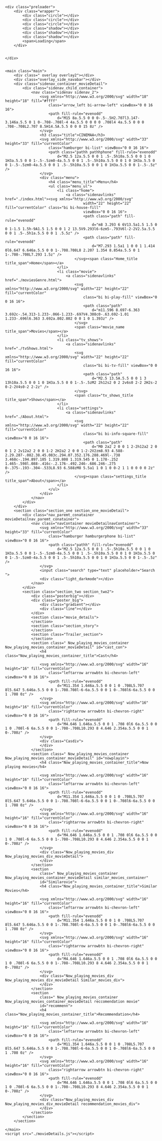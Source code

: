 <!DOCTYPE html>
<html lang="en">

<head>
    <meta charset="UTF-8">
    <meta http-equiv="X-UA-Compatible" content="IE=edge">
    <meta name="viewport" content="width=device-width, initial-scale=1.0">
    <title>Cinemaa</title>
    <link rel="icon" type="image/png" sizes="32x32" href="./resources/D moviesand tv show.png">
    <link rel="preconnect" href="https://fonts.googleapis.com">
    <link rel="preconnect" href="https://fonts.gstatic.com" crossorigin>
    <link href="https://fonts.googleapis.com/css2?family=DM+Sans:wght@400;500;700&display=swap" rel="stylesheet">
    <link rel="preconnect" href="https://fonts.googleapis.com">
    <link rel="preconnect" href="https://fonts.gstatic.com" crossorigin>
    <link href="https://fonts.googleapis.com/css2?family=Kumbh+Sans:wght@400;500;600;700&display=swap" rel="stylesheet">
    <link rel="stylesheet" href="./style.css">
</head>

<body class="body">

    <div class="preloader">
        <div class="wrapper">
            <div class="circle"></div>
            <div class="circle"></div>
            <div class="circle"></div>
            <div class="shadow"></div>
            <div class="shadow"></div>
            <div class="shadow"></div>
            <span>Loading</span>
        </div>


    </div>


    <main class="main">
        <div class=" overlay overlay2"></div>
        <div class="overlay_side_navabar"></div>
        <div class="sidenav_container_movieDetail">
            <div class="sidenav_child_container">
                <nav class="sidenav sidenav_2">
                    <svg xmlns="http://www.w3.org/2000/svg" width="18" height="18" fill="#ffff"
                        class="arrow_left bi-arrow-left" viewBox="0 0 16 16">
                        <path fill-rule="evenodd"
                            d="M15 8a.5.5 0 0 0-.5-.5H2.707l3.147-3.146a.5.5 0 1 0-.708-.708l-4 4a.5.5 0 0 0 0 .708l4 4a.5.5 0 0 0 .708-.708L2.707 8.5H14.5A.5.5 0 0 0 15 8z" />
                    </svg>
                    <h3 class="title">CINEMAA</h3>
                    <svg xmlns="http://www.w3.org/2000/svg" width="33" height="33" fill="currentColor"
                        class="hamburger bi-list" viewBox="0 0 16 16">
                        <path class="pathh pathhphone" fill-rule="evenodd"
                            d="M2.5 12a.5.5 0 0 1 .5-.5h10a.5.5 0 0 1 0 1H3a.5.5 0 0 1-.5-.5zm0-4a.5.5 0 0 1 .5-.5h10a.5.5 0 0 1 0 1H3a.5.5 0 0 1-.5-.5zm0-4a.5.5 0 0 1 .5-.5h10a.5.5 0 0 1 0 1H3a.5.5 0 0 1-.5-.5z" />
                    </svg>
                    <div class="menu">
                        <h4 class="menu_title">Menu</h4>
                        <ul class="menu_ul">
                            <li class="home">
                                <a class="sidenavlinks" href="./index.html"><svg xmlns="http://www.w3.org/2000/svg"
                                        width="22" height="22" fill="currentColor" class="bi bi-house-fill"
                                        viewBox="0 0 16 16">
                                        <path class="path" fill-rule="evenodd"
                                            d="m8 3.293 6 6V13.5a1.5 1.5 0 0 1-1.5 1.5h-9A1.5 1.5 0 0 1 2 13.5V9.293l6-6zm5-.793V6l-2-2V2.5a.5.5 0 0 1 .5-.5h1a.5.5 0 0 1 .5.5z" />
                                        <path class="path" fill-rule="evenodd"
                                            d="M7.293 1.5a1 1 0 0 1 1.414 0l6.647 6.646a.5.5 0 0 1-.708.708L8 2.207 1.354 8.854a.5.5 0 1 1-.708-.708L7.293 1.5z" />
                                    </svg><span class="Home_title title_span">Home</span></a>
                            </li>
                            <li class="movie">
                                <a class="sidenavlinks" href="./moviesGenre.html">
                                    <svg xmlns="http://www.w3.org/2000/svg" width="22" height="22" fill="currentColor"
                                        class="bi bi-play-fill" viewBox="0 0 16 16">
                                        <path class="path"
                                            d="m11.596 8.697-6.363 3.692c-.54.313-1.233-.066-1.233-.697V4.308c0-.63.692-1.01 1.233-.696l6.363 3.692a.802.802 0 0 1 0 1.393z" />
                                    </svg>
                                    <span class="movie_name title_span">Movies</span></a>
                            </li>
                            <li class="tv_shows">
                                <a class="sidenavlinks" href="./tvShows.html">
                                    <svg xmlns="http://www.w3.org/2000/svg" width="22" height="22" fill="currentColor"
                                        class="bi bi-tv-fill" viewBox="0 0 16 16">
                                        <path class="path"
                                            d="M2.5 13.5A.5.5 0 0 1 3 13h10a.5.5 0 0 1 0 1H3a.5.5 0 0 1-.5-.5zM2 2h12s2 0 2 2v6s0 2-2 2H2s-2 0-2-2V4s0-2 2-2z" />
                                    </svg>
                                    <span class="tv_shows_title title_span">Shows</span></a>
                            </li>
                            <li class="settings">
                                <a class="sidenavlinks" href="./About.html">
                                    <svg xmlns="http://www.w3.org/2000/svg" width="22" height="22" fill="currentColor"
                                        class="bi bi-info-square-fill" viewBox="0 0 16 16">
                                        <path class="path"
                                            d="M0 2a2 2 0 0 1 2-2h12a2 2 0 0 1 2 2v12a2 2 0 0 1-2 2H2a2 2 0 0 1-2-2V2zm8.93 4.588-2.29.287-.082.38.45.083c.294.07.352.176.288.469l-.738 3.468c-.194.897.105 1.319.808 1.319.545 0 1.178-.252 1.465-.598l.088-.416c-.2.176-.492.246-.686.246-.275 0-.375-.193-.304-.533L8.93 6.588zM8 5.5a1 1 0 1 0 0-2 1 1 0 0 0 0 2z" />
                                    </svg><span class="settings_title title_span">About</span></a>
                            </li>
                        </ul>
                    </div>
                </nav>
            </div>
        </div>
        <section class="section_one section_one_movieDetail">
            <div class="nav_paremt_conatainer movieDetailnav_paremt_conatainer">
                <nav class="navContainer movieDetailnavContainer">
                    <svg xmlns="http://www.w3.org/2000/svg" width="33" height="33" fill="currentColor"
                        class="hamburger hamburgerphone bi-list" viewBox="0 0 16 16">
                        <path class="pathh" fill-rule="evenodd"
                            d="M2.5 12a.5.5 0 0 1 .5-.5h10a.5.5 0 0 1 0 1H3a.5.5 0 0 1-.5-.5zm0-4a.5.5 0 0 1 .5-.5h10a.5.5 0 0 1 0 1H3a.5.5 0 0 1-.5-.5zm0-4a.5.5 0 0 1 .5-.5h10a.5.5 0 0 1 0 1H3a.5.5 0 0 1-.5-.5z" />
                    </svg>
                    <input class="search" type="text" placeholder="Search ">
                    <div class="light_darkmode"></div>
                </nav>
            </div>
            <section class="section_two section_two2">
                <div class="posterbig"></div>
                <div class="poster_big">
                    <div class="gradient"></div>
                    <div class="line"></div>
                </div>
                <section class="movie_details">
                </section>
                <section class="section_story">
                </section>
                <section class="Trailer_section">
                </section>
                <section class=" Now_playing_movies_container Now_playing_movies_container_movieDetail" id="cast_con">
                    <h4 class="Now_playing_movies_container_title">Cast</h4>

                    <svg xmlns="http://www.w3.org/2000/svg" width="16" height="16" fill="currentColor"
                        class="leftarrow arrowbtn bi-chevron-left" viewBox="0 0 16 16">
                        <path fill-rule="evenodd"
                            d="M11.354 1.646a.5.5 0 0 1 0 .708L5.707 8l5.647 5.646a.5.5 0 0 1-.708.708l-6-6a.5.5 0 0 1 0-.708l6-6a.5.5 0 0 1 .708 0z" />
                    </svg>
                    <svg xmlns="http://www.w3.org/2000/svg" width="16" height="16" fill="currentColor"
                        class="rightarrow arrowbtn bi-chevron-right" viewBox="0 0 16 16">
                        <path fill-rule="evenodd"
                            d="M4.646 1.646a.5.5 0 0 1 .708 0l6 6a.5.5 0 0 1 0 .708l-6 6a.5.5 0 0 1-.708-.708L10.293 8 4.646 2.354a.5.5 0 0 1 0-.708z" />
                    </svg>
                    <div class="Casdiv">
                    </div>
                </section>
                <section class=" Now_playing_movies_container Now_playing_movies_container_movieDetail" id="nowplayin">
                    <h4 class="Now_playing_movies_container_title">Now playing movies</h4>

                    <svg xmlns="http://www.w3.org/2000/svg" width="16" height="16" fill="currentColor"
                        class="leftarrow arrowbtn bi-chevron-left" viewBox="0 0 16 16">
                        <path fill-rule="evenodd"
                            d="M11.354 1.646a.5.5 0 0 1 0 .708L5.707 8l5.647 5.646a.5.5 0 0 1-.708.708l-6-6a.5.5 0 0 1 0-.708l6-6a.5.5 0 0 1 .708 0z" />
                    </svg>
                    <svg xmlns="http://www.w3.org/2000/svg" width="16" height="16" fill="currentColor"
                        class="rightarrow arrowbtn bi-chevron-right" viewBox="0 0 16 16">
                        <path fill-rule="evenodd"
                            d="M4.646 1.646a.5.5 0 0 1 .708 0l6 6a.5.5 0 0 1 0 .708l-6 6a.5.5 0 0 1-.708-.708L10.293 8 4.646 2.354a.5.5 0 0 1 0-.708z" />
                    </svg>
                    <div class="Now_playing_movies_div Now_playing_movies_div_movieDetail">
                    </div>
                </section>
                <section
                    class=" Now_playing_movies_container Now_playing_movies_container_movieDetail similar_movies_container"
                    id="Similarovie">
                    <h4 class="Now_playing_movies_container_title">Similar Movies</h4>

                    <svg xmlns="http://www.w3.org/2000/svg" width="16" height="16" fill="currentColor"
                        class="leftarrow arrowbtn bi-chevron-left" viewBox="0 0 16 16">
                        <path fill-rule="evenodd"
                            d="M11.354 1.646a.5.5 0 0 1 0 .708L5.707 8l5.647 5.646a.5.5 0 0 1-.708.708l-6-6a.5.5 0 0 1 0-.708l6-6a.5.5 0 0 1 .708 0z" />
                    </svg>
                    <svg xmlns="http://www.w3.org/2000/svg" width="16" height="16" fill="currentColor"
                        class="rightarrow arrowbtn bi-chevron-right" viewBox="0 0 16 16">
                        <path fill-rule="evenodd"
                            d="M4.646 1.646a.5.5 0 0 1 .708 0l6 6a.5.5 0 0 1 0 .708l-6 6a.5.5 0 0 1-.708-.708L10.293 8 4.646 2.354a.5.5 0 0 1 0-.708z" />
                    </svg>
                    <div class="Now_playing_movies_div Now_playing_movies_div_movieDetail Similar_movies_div">
                    </div>
                </section>
                <section
                    class=" Now_playing_movies_container Now_playing_movies_container_movieDetail reccomendation movie"
                    id="recommenn">
                    <h4 class="Now_playing_movies_container_title">Recommendation</h4>

                    <svg xmlns="http://www.w3.org/2000/svg" width="16" height="16" fill="currentColor"
                        class="leftarrow arrowbtn bi-chevron-left" viewBox="0 0 16 16">
                        <path fill-rule="evenodd"
                            d="M11.354 1.646a.5.5 0 0 1 0 .708L5.707 8l5.647 5.646a.5.5 0 0 1-.708.708l-6-6a.5.5 0 0 1 0-.708l6-6a.5.5 0 0 1 .708 0z" />
                    </svg>
                    <svg xmlns="http://www.w3.org/2000/svg" width="16" height="16" fill="currentColor"
                        class="rightarrow arrowbtn bi-chevron-right" viewBox="0 0 16 16">
                        <path fill-rule="evenodd"
                            d="M4.646 1.646a.5.5 0 0 1 .708 0l6 6a.5.5 0 0 1 0 .708l-6 6a.5.5 0 0 1-.708-.708L10.293 8 4.646 2.354a.5.5 0 0 1 0-.708z" />
                    </svg>
                    <div class="Now_playing_movies_div Now_playing_movies_div_movieDetail recommendation_movies_div">
                    </div>
                </section>
            </section>
        </section>

    </main>
    <script src="./movieDetails.js"></script>
</body>

</html>
